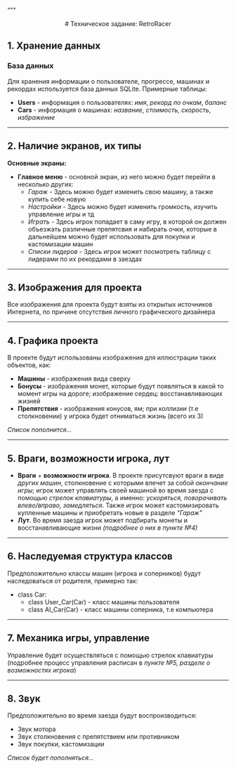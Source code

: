 """

<div align="center"># Техническое задание: RetroRacer</div>

## 1. Хранение данных

### База данных
Для хранения информации о пользователе, прогрессе, машинах и рекордах используется база данных SQLite. Примерные таблицы:

- **Users** - информация о пользователях: *имя*, *рекорд по очкам*, *баланс*
- **Cars** - информация о машинах: *название*, *стоимость*, *скорость*, *избражение*

____
## 2. Наличие экранов, их типы

**Основные экраны:**

- **Главное меню** - основной экран, из него можно будет перейти в несколько других:
  - *Гараж* - Здесь можно будет изменить свою машину, а также купить себе новую
  - *Настройки* - Здесь можно будет изменить громкость, изучить управление игры и тд
  - *Играть* - Здесь игрок попадает в саму игру, в которой он должен объезжать различные препятсвия и набирать очки, которые в дальнейшем можно будет использовать для покупки и кастомизации машин
  - *Списки лидеров* - Здесь игрок может посмотреть таблицу с лидерами по их рекордами в заездах
_____

## 3. Изображения для проекта
Все изображения для проекта будут взяты из открытых источников Интернета, по причине отсутствия личного графического дизайнера
______

## 4. Графика проекта
В проекте будут использованы изображения для иллюстрации таких объектов, как:

- **Машины** - изображения вида сверху
- **Бонусы** - изображения монет, которые будут появляться в какой то момент игры на дороге; изображение сердец: восстанавливающих жизней
- **Препятствия** - изображения конусов, ям; при *коллизии* (т.е столкновении) у игрока будет отниматься жизнь (всего их 3)

*Список пополнится...*
_____

## 5. Враги, возможности игрока, лут

- **Враги** + **возможности игрока**. В проекте присутсвуют враги в виде *других машин*, столкновение с которыми влечет за собой *окончание игры*; игрок может управлять своей машиной во время заезда с помощью *стрелок клавиатуры*, а именно: *ускоряться, поворачивать влево/вправо, замедляться*. Также игрок может кастомизировать купленные машины и приобретать новые в разделе *"Гараж"*
- **Лут**. Во время заезда игрок может подбирать монеты и восстанавливающие жизни *(подробнее о них в пункте №4)*
____

## 6. Наследуемая структура классов 
Предположительно классы машин (игрока и соперников) будут наследоваться от родителя, примерно так:

- class Car:
  - class User_Car(Car) - класс машины пользователя
  - class AI_Car(Car) - класс машины соперника, т.е компьютера
_____

## 7. Механика игры, управление
Управление будет осуществляться с помощью стрелок клавиатуры (подробнее процесс управления расписан в *пункте №5, разделе о возможностях игрока*)
____

## 8. Звук
Предположительно во время заезда будут воспроизводиться:

- Звук мотора
- Звук столкновения с препятствием или противником
- Звук покупки, кастомизации

*Список будет пополняться...*
  
  

